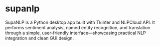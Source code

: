 # supanlp
SupaNLP is a Python desktop app built with Tkinter and NLPCloud API. It performs sentiment analysis, named entity recognition, and translation through a simple, user-friendly interface—showcasing practical NLP integration and clean GUI design.

